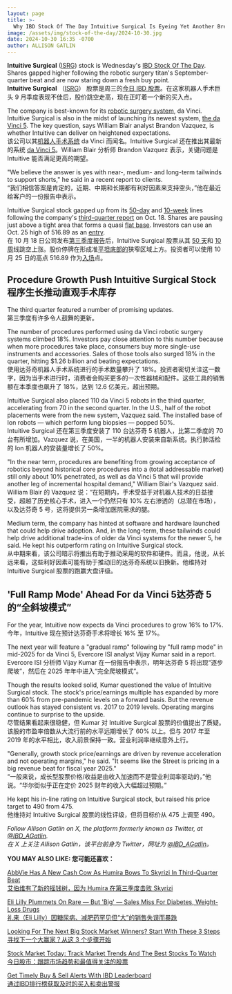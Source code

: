 ```yaml
---
layout: page
title: >-
  Why IBD Stock Of The Day Intuitive Surgical Is Eyeing Yet Another Breakout	为什么 IBD Stock Of The Day Intuitive Surgical 着眼于另一次突破
image: /assets/img/stock-of-the-day/2024-10-30.jpg
date: 2024-10-30 16:35 -0700
author: ALLISON GATLIN
---
```







**Intuitive Surgical** ([ISRG](https://research.investors.com/quote.aspx?symbol=ISRG)) stock is Wednesday's [IBD Stock Of The Day](https://www.investors.com/research/ibd-stock-of-the-day/). Shares gapped higher following the robotic surgery titan's September-quarter beat and are now staring down a fresh buy point.  
**Intuitive Surgical** （[ISRG](https://research.investors.com/quote.aspx?symbol=ISRG)） 股票是周三的[今日 IBD 股票](https://www.investors.com/research/ibd-stock-of-the-day/)。在这家机器人手术巨头 9 月季度表现不佳后，股价跳空走高，现在正盯着一个新的买入点。




The company is best-known for its [robotic surgery system](https://www.investors.com/news/technology/intuitive-surgical-stock-isrg-robotic-surgery-medtronic-jnj/), da Vinci. Intuitive Surgical is also in the midst of launching its newest system, [the da Vinci 5](https://www.investors.com/news/technology/intuitive-surgical-stock-robotic-surgery-da-vinci-5/). The key question, says William Blair analyst Brandon Vazquez, is whether Intuitive can deliver on heightened expectations.  
该公司以其[机器人手术系统](https://www.investors.com/news/technology/intuitive-surgical-stock-isrg-robotic-surgery-medtronic-jnj/) da Vinci 而闻名。Intuitive Surgical 还在推出其最新的系统 [da Vinci 5](https://www.investors.com/news/technology/intuitive-surgical-stock-robotic-surgery-da-vinci-5/)。William Blair 分析师 Brandon Vazquez 表示，关键问题是 Intuitive 能否满足更高的期望。


"We believe the answer is yes with near-, medium- and long-term tailwinds to support shorts," he said in a recent report to clients.  
“我们相信答案是肯定的，近期、中期和长期都有利好因素来支持空头，”他在最近给客户的一份报告中表示。


Intuitive Surgical stock gapped up from its [50-day](https://www.investors.com/how-to-invest/investors-corner/what-is-the-50-day-moving-average-when-to-buy-or-sell-growth-stocks/) and [10-week](https://www.investors.com/how-to-invest/investors-corner/how-to-buy-stocks-why-the-10-week-moving-average-offers-new-entry-points/) lines following the company's [third-quarter report](https://www.investors.com/news/technology/intuitive-surgical-stock-intuitive-surgical-earnings-q3-2024/) on Oct. 18. Shares are pausing just above a tight area that forms a quasi [flat base](https://www.investors.com/how-to-invest/investors-corner/what-is-a-flat-base-skechers-stock-skx/). Investors can use an Oct. 25 high of 516.89 as an [entry](https://www.investors.com/how-to-invest/investors-corner/chart-reading-basics-how-a-buy-point-marks-a-time-of-opportunity/).  
在 10 月 18 日公司发布[第三季度报告](https://www.investors.com/news/technology/intuitive-surgical-stock-intuitive-surgical-earnings-q3-2024/)后，Intuitive Surgical 股票从其 [50 天](https://www.investors.com/how-to-invest/investors-corner/what-is-the-50-day-moving-average-when-to-buy-or-sell-growth-stocks/)和 [10 周](https://www.investors.com/how-to-invest/investors-corner/how-to-buy-stocks-why-the-10-week-moving-average-offers-new-entry-points/)线跳空上涨。股价停牌在形成准[平坦底部的](https://www.investors.com/how-to-invest/investors-corner/what-is-a-flat-base-skechers-stock-skx/)狭窄区域上方。投资者可以使用 10 月 25 日的高点 516.89 作为[入场](https://www.investors.com/how-to-invest/investors-corner/chart-reading-basics-how-a-buy-point-marks-a-time-of-opportunity/)点。


Procedure Growth Push Intuitive Surgical Stock程序生长推动直观手术库存
----------------------------------------------------------


The third quarter featured a number of promising updates.  
第三季度有许多令人鼓舞的更新。


The number of procedures performed using da Vinci robotic surgery systems climbed 18%. Investors pay close attention to this number because when more procedures take place, consumers buy more single-use instruments and accessories. Sales of those tools also surged 18% in the quarter, hitting $1.26 billion and beating expectations.  
使用达芬奇机器人手术系统进行的手术数量攀升了 18%。投资者密切关注这一数字，因为当手术进行时，消费者会购买更多的一次性器械和配件。这些工具的销售额在本季度也飙升了 18%，达到 12.6 亿美元，超出预期。


Intuitive Surgical also placed 110 da Vinci 5 robots in the third quarter, accelerating from 70 in the second quarter. In the U.S., half of the robot placements were from the new system, Vazquez said. The installed base of Ion robots — which perform lung biopsies — popped 50%.  
Intuitive Surgical 还在第三季度安装了 110 台达芬奇 5 机器人，比第二季度的 70 台有所增加。Vazquez 说，在美国，一半的机器人安装来自新系统。执行肺活检的 Ion 机器人的安装量增长了 50%。


"In the near term, procedures are benefiting from growing acceptance of robotics beyond historical core procedures into a (total addressable market) still only about 10% penetrated, as well as da Vinci 5 that will provide another leg of incremental hospital demand," William Blair's Vazquez said.  
William Blair 的 Vazquez 说：“在短期内，手术受益于对机器人技术的日益接受，超越了历史核心手术，进入一个仍然只有 10% 左右渗透的（总潜在市场），以及达芬奇 5 号，这将提供另一条增加医院需求的腿。


Medium term, the company has hinted at software and hardware launched that could help drive adoption. And, in the long-term, these tailwinds could help drive additional trade-ins of older da Vinci systems for the newer 5, he said. He kept his outperform rating on Intuitive Surgical stock.  
从中期来看，该公司暗示将推出有助于推动采用的软件和硬件。而且，他说，从长远来看，这些利好因素可能有助于推动旧的达芬奇系统以旧换新。他维持对 Intuitive Surgical 股票的跑赢大盘评级。


'Full Ramp Mode' Ahead For da Vinci 5达芬奇 5 的“全斜坡模式”
---------------------------------------------------


For the year, Intuitive now expects da Vinci procedures to grow 16% to 17%.  
今年，Intuitive 现在预计达芬奇手术将增长 16% 至 17%。


The next year will feature a "gradual ramp" following by "full ramp mode" in mid-2025 for da Vinci 5, Evercore ISI analyst Vijay Kumar said in a report.  
Evercore ISI 分析师 Vijay Kumar 在一份报告中表示，明年达芬奇 5 将出现“逐步爬坡”，然后在 2025 年年中进入“完全爬坡模式”。


Though the results looked solid, Kumar questioned the value of Intuitive Surgical stock. The stock's price/earnings multiple has expanded by more than 60% from pre-pandemic levels on a forward basis. But the revenue outlook has stayed consistent vs. 2017 to 2019 levels. Operating margins continue to surprise to the upside.  
尽管结果看起来很稳健，但 Kumar 对 Intuitive Surgical 股票的价值提出了质疑。该股的市盈率倍数从大流行前的水平远期增长了 60% 以上。但与 2017 年至 2019 年的水平相比，收入前景保持一致。营业利润率继续意外上行。


"Generally, growth stock price/earnings are driven by revenue acceleration and not operating margins," he said. "It seems like the Street is pricing in a big revenue beat for fiscal year 2025."  
“一般来说，成长型股票价格/收益是由收入加速而不是营业利润率驱动的，”他说。“华尔街似乎正在定价 2025 财年的收入大幅超过预期。”


He kept his in-line rating on Intuitive Surgical stock, but raised his price target to 490 from 475.  
他维持对 Intuitive Surgical 股票的线性评级，但将目标价从 475 上调至 490。


*Follow Allison Gatlin on X, the platform formerly known as Twitter, at [@IBD\_AGatlin](https://x.com/IBD_AGatlin).  
在 X 上关注 Allison Gatlin，该平台前身为 Twitter，网址为 [@IBD\_AGatlin](https://x.com/IBD_AGatlin)。*


**YOU MAY ALSO LIKE: 您可能还喜欢：**


[AbbVie Has A New Cash Cow As Humira Bows To Skyrizi In Third-Quarter Beat  
艾伯维有了新的摇钱树，因为 Humira 在第三季度击败 Skyrizi](https://www.investors.com/news/technology/abbvie-stock-abbvie-earnings-q3-2024/)


[Eli Lilly Plummets On Rare — But 'Big' — Sales Miss For Diabetes, Weight-Loss Drugs  
礼来（Eli Lilly）因糖尿病、减肥药罕见但“大”的销售失误而暴跌](https://www.investors.com/news/technology/eli-lilly-stock-eli-lilly-earnings-diabetes-weight-loss-drugs/)


[Looking For The Next Big Stock Market Winners? Start With These 3 Steps  
寻找下一个大赢家？从这 3 个步骤开始](https://www.investors.com/research/how-to-invest-in-the-stock-market-start-with-a-simple-routine/)


[Stock Market Today: Track Market Trends And The Best Stocks To Watch  
今日股市：跟踪市场趋势和最值得关注的股票](https://www.investors.com/market-trend/stock-market-today/stock-market-today-market-trends-best-stocks-buy-watch/)


[Get Timely Buy & Sell Alerts With IBD Leaderboard  
通过IBD排行榜获取及时的买入和卖出警报](https://www.investors.com/product/leaderboard/?artProdLink=Leaderboard)





